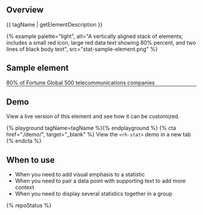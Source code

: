 ## Overview

{{ tagName | getElementDescription }}

{% example palette="light",
           alt="A vertically aligned stack of elements; includes a small red icon, large red data text showing 80% percent, and two lines of black body text",
           src="stat-sample-element.png" %}


## Sample element
  <rh-stat>
    <pf-icon slot="icon" set="fas" icon="tower-cell" size="lg" style="color:#ee0000"></pf-icon>
    <span slot="statistic">80%</span>
    <span>of Fortune Global 500 telecommunications companies</span>
  </rh-stat>

<hr style="margin-block:var(--rh-space-xl) var(--rh-space-5xl);">

## Demo
  View a live version of this element and see how it can be customized.

  {% playground tagName=tagName %}{% endplayground %}
  {% cta href="./demo/", target="_blank" %}
    View the `<rh-stat>` demo in a new tab
  {% endcta %}


## When to use
- When you need to add visual emphasis to a statistic
- When you need to pair a data point with supporting text to add more context
- When you need to display several statistics together in a group

{% repoStatus %} 

